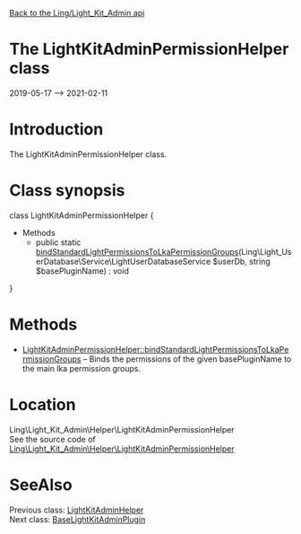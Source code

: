 [Back to the Ling/Light_Kit_Admin api](https://github.com/lingtalfi/Light_Kit_Admin/blob/master/doc/api/Ling/Light_Kit_Admin.md)



The LightKitAdminPermissionHelper class
================
2019-05-17 --> 2021-02-11






Introduction
============

The LightKitAdminPermissionHelper class.



Class synopsis
==============


class <span class="pl-k">LightKitAdminPermissionHelper</span>  {

- Methods
    - public static [bindStandardLightPermissionsToLkaPermissionGroups](https://github.com/lingtalfi/Light_Kit_Admin/blob/master/doc/api/Ling/Light_Kit_Admin/Helper/LightKitAdminPermissionHelper/bindStandardLightPermissionsToLkaPermissionGroups.md)(Ling\Light_UserDatabase\Service\LightUserDatabaseService $userDb, string $basePluginName) : void

}






Methods
==============

- [LightKitAdminPermissionHelper::bindStandardLightPermissionsToLkaPermissionGroups](https://github.com/lingtalfi/Light_Kit_Admin/blob/master/doc/api/Ling/Light_Kit_Admin/Helper/LightKitAdminPermissionHelper/bindStandardLightPermissionsToLkaPermissionGroups.md) &ndash; Binds the permissions of the given basePluginName to the main lka permission groups.





Location
=============
Ling\Light_Kit_Admin\Helper\LightKitAdminPermissionHelper<br>
See the source code of [Ling\Light_Kit_Admin\Helper\LightKitAdminPermissionHelper](https://github.com/lingtalfi/Light_Kit_Admin/blob/master/Helper/LightKitAdminPermissionHelper.php)



SeeAlso
==============
Previous class: [LightKitAdminHelper](https://github.com/lingtalfi/Light_Kit_Admin/blob/master/doc/api/Ling/Light_Kit_Admin/Helper/LightKitAdminHelper.md)<br>Next class: [BaseLightKitAdminPlugin](https://github.com/lingtalfi/Light_Kit_Admin/blob/master/doc/api/Ling/Light_Kit_Admin/LightKitAdminPlugin/BaseLightKitAdminPlugin.md)<br>
